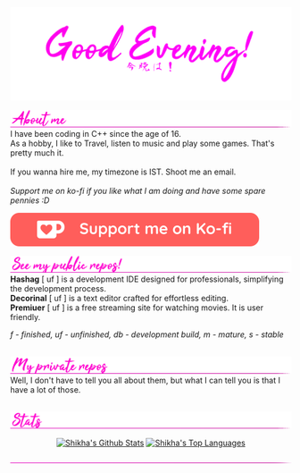 ![Welcome](./assets/good_eve.gif)

![Divider](./assets/aboutme2.gif)
I have been coding in C++ since the age of 16.<br/>
As a hobby, I like to Travel, listen to music and play some games. That's pretty much it.<br/>
<br/>
If you wanna hire me, my timezone is IST. Shoot me an email.
<br/><br/>
*Support me on ko-fi if you like what I am doing and have some spare pennies :D*

[![ko-fi](./assets/githubbutton_sm.svg)](https://ko-fi.com/znackt)
<br/>

![Divider](./assets/see-my-repo.gif)
**Hashag** [ uf ] is a development IDE designed for professionals, simplifying the development process.<br/>
**Decorinal** [ uf ] is a text editor crafted for effortless editing.<br/>
**Premiuer** [ uf ] is a free streaming site for watching movies. It is user friendly.<br/>

*f - finished, uf - unfinished, db - development build, m - mature, s - stable*<br/><br/>

![Divider](./assets/private.gif)
Well, I don't have to tell you all about them, but what I can tell you is that I have a lot of those.<br/><br/>

![Divider](./assets/stats.gif)
<center>
<p align="center">
  <a href="#"><img alt="Shikha's Github Stats" src="https://denvercoder1-github-readme-stats.vercel.app/api/?username=Znackt&show_icons=true&count_private=true&theme=dark&hide_border=true&bg_color=151515&title_color=f2f2f2&icon_color=79fe96" height="192px" width="430px"></a>
  <a href="#"><img alt="Shikha's Top Languages" src="https://github-readme-stats.vercel.app/api/top-langs/?username=Znackt&langs_count=8&count_private=true&layout=compact&theme=dark&hide_border=true&hide=Jupyter%20notebook,less&bg_color=151515&title_color=f2f2f2&icon_color=79fe96" height="192px" width="360px"></a>
</p>
  <p align="center">
  
![Divider](./assets/divider.png)







